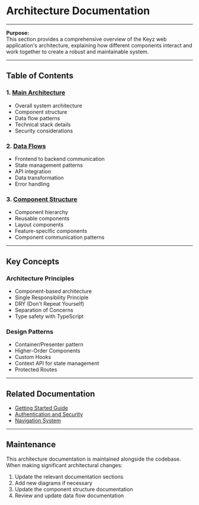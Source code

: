 # Architecture Documentation

---

**Purpose:**  
This section provides a comprehensive overview of the Keyz web application's architecture, explaining how different components interact and work together to create a robust and maintainable system.

---

## Table of Contents

### 1. [Main Architecture](./architecture.md)
- Overall system architecture
- Component structure
- Data flow patterns
- Technical stack details
- Security considerations

### 2. [Data Flows](./data-flows/data-flows.md)
- Frontend to backend communication
- State management patterns
- API integration
- Data transformation
- Error handling

### 3. [Component Structure](./components/component-structure.md)
- Component hierarchy
- Reusable components
- Layout components
- Feature-specific components
- Component communication patterns

---

## Key Concepts

### Architecture Principles
- Component-based architecture
- Single Responsibility Principle
- DRY (Don't Repeat Yourself)
- Separation of Concerns
- Type safety with TypeScript

### Design Patterns
- Container/Presenter pattern
- Higher-Order Components
- Custom Hooks
- Context API for state management
- Protected Routes

---

## Related Documentation
- [Getting Started Guide](../Overview/getting-started.md)
- [Authentication and Security](../Features/authentication/auth-and-security.md)
- [Navigation System](../Features/navigation/navigation-system.md)

---

## Maintenance

This architecture documentation is maintained alongside the codebase. When making significant architectural changes:
1. Update the relevant documentation sections
2. Add new diagrams if necessary
3. Update the component structure documentation
4. Review and update data flow documentation
